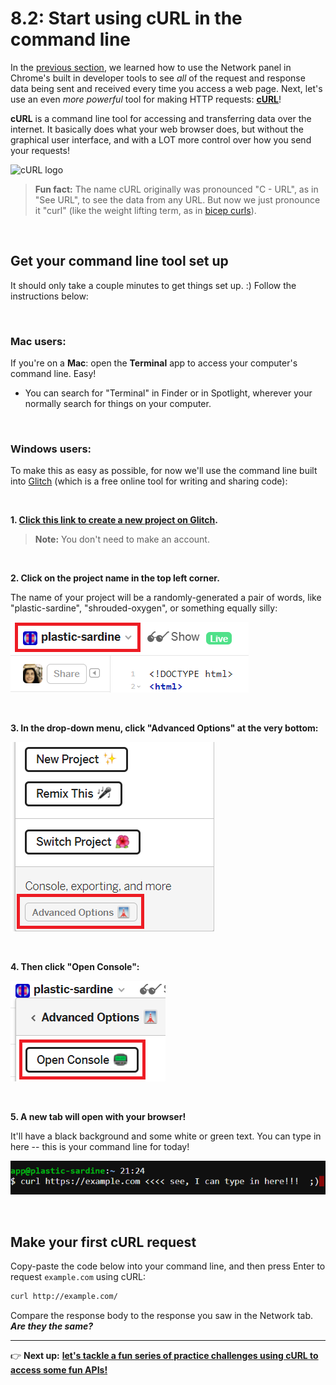 # 8.2: Start using cURL in the command line

In the [previous section](https://github.com/LearnTeachCode/intro-javascript-class/blob/master/week-8/8-1-network-tab.md), we learned how to use the Network panel in Chrome's built in developer tools to see *all* of the request and response data being sent and received every time you access a web page. Next, let's use an even *more powerful* tool for making HTTP requests: [**cURL**](https://en.wikipedia.org/wiki/CURL)!

**cURL** is a command line tool for accessing and transferring data over the internet. It basically does what your web browser does, but without the graphical user interface, and with a LOT more control over how you send your requests!

![cURL logo](https://upload.wikimedia.org/wikipedia/commons/thumb/8/8a/Curl-logo.svg/320px-Curl-logo.svg.png)

  > **Fun fact:** The name cURL originally was pronounced "C - URL", as in "See URL", to see the data from any URL. But now we just pronounce it "curl" (like the weight lifting term, as in [bicep curls](https://en.wikipedia.org/wiki/Biceps_curl)).

<br/>

## Get your command line tool set up

It should only take a couple minutes to get things set up. :) Follow the instructions below:

<br/>

### Mac users:

If you're on a **Mac**: open the **Terminal** app to access your computer's command line. Easy!

  - You can search for "Terminal" in Finder or in Spotlight, wherever your normally search for things on your computer.

<br/>

### Windows users:

To make this as easy as possible, for now we'll use the command line built into [Glitch](https://glitch.com) (which is a free online tool for writing and sharing code):

<br/>

**1. [Click this link to **create a new project on Glitch**](https://glitch.com/edit/#!/remix/hello-website).**

  > **Note:** You don't need to make an account.

<br/>

**2. Click on the project name in the top left corner.**

The name of your project will be a randomly-generated a pair of words, like "plastic-sardine", "shrouded-oxygen", or something equally silly:

![Glitch project link](https://github.com/LearningNerd/intro-apis-workshop/blob/master/images/glitch-1.png)

<br/>

**3. In the drop-down menu, click "Advanced Options" at the very bottom:**

![Glitch advanced options menu](https://github.com/LearningNerd/intro-apis-workshop/blob/master/images/glitch-2.png)

<br/>

**4. Then click "Open Console":**
  
![Glitch open console](https://github.com/LearningNerd/intro-apis-workshop/blob/master/images/glitch-3.png)

<br/>

**5. A new tab will open with your browser!**

It'll have a black background and some white or green text. You can type in here -- this is your command line for today!

![Using the console in Glitch](https://github.com/LearningNerd/intro-apis-workshop/blob/master/images/glitch-4.png)

<br/>

## Make your first cURL request

Copy-paste the code below into your command line, and then press Enter to request `example.com` using cURL:

```bash
curl http://example.com/
```

Compare the response body to the response you saw in the Network tab. ***Are they the same?***

<hr/>

:point_right: **Next up:** [**let's tackle a fun series of practice challenges using cURL to access some fun APIs!**](https://github.com/LearnTeachCode/intro-javascript-class/blob/master/week-8/8-3-api-challenges-1.md)
